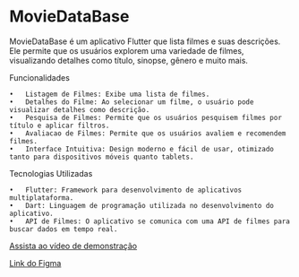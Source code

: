 # MovieDataBase

MovieDataBase é um aplicativo Flutter que lista filmes e suas descrições. Ele permite que os usuários explorem uma variedade de filmes, visualizando detalhes como título, sinopse, gênero e muito mais.

Funcionalidades

	•	Listagem de Filmes: Exibe uma lista de filmes.
	•	Detalhes do Filme: Ao selecionar um filme, o usuário pode visualizar detalhes como descrição.
	•	Pesquisa de Filmes: Permite que os usuários pesquisem filmes por título e aplicar filtros.
	•	Avaliacao de Filmes: Permite que os usuários avaliem e recomendem filmes.
	•	Interface Intuitiva: Design moderno e fácil de usar, otimizado tanto para dispositivos móveis quanto tablets.

Tecnologias Utilizadas

	•	Flutter: Framework para desenvolvimento de aplicativos multiplataforma.
	•	Dart: Linguagem de programação utilizada no desenvolvimento do aplicativo.
	•	API de Filmes: O aplicativo se comunica com uma API de filmes para buscar dados em tempo real.

[Assista ao vídeo de demonstração](https://youtube.com/shorts/wgci-8yzN8o)

[Link do Figma](https://www.figma.com/design/qiPzoozdcN97T6mDg4euEP/MovieDataBase?node-id=0-1&t=G8P8JVVAvv5obntD-1)
